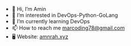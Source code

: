 - 👋 Hi, I’m Amin
- 👀 I’m interested in DevOps-Python-GoLang
- 🌱 I’m currently learning DevOps
- 📫 How to reach me marcoding78@gmail.com
- :desktop_computer: Website: [amnrah.xyz
](https://amnrah.xyz/)
